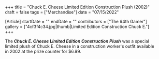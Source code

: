 +++
title = "Chuck E. Cheese Limited Edition Construction Plush (2002)"
draft = false
tags = ["Merchandise"]
date = "07/15/2022"

[Article]
startDate = ""
endDate = ""
contributors = ["The 64th Gamer"]
gallery = ["4cf3f4c34.jpg|thumb|Limited Edition Construction Chuck E."]
+++

The <b><i>Chuck E. Cheese Limited Edition Construction Plush</b></i> was a special limited plush of Chuck E. Cheese in a construction worker's outfit available in 2002 at the prize counter for $6.99.


